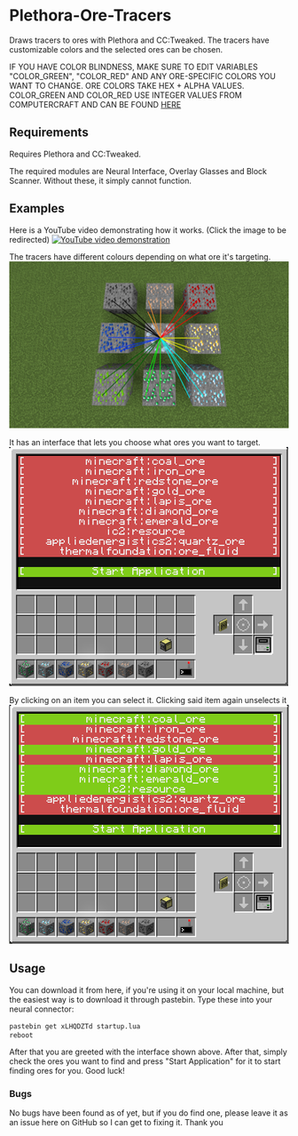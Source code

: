 # Plethora-Ore-Tracers
Draws tracers to ores with Plethora and CC:Tweaked. The tracers have customizable colors and the selected ores can be chosen.

IF YOU HAVE COLOR BLINDNESS, MAKE SURE TO EDIT VARIABLES "COLOR_GREEN", "COLOR_RED" AND ANY ORE-SPECIFIC COLORS YOU WANT TO CHANGE. ORE COLORS TAKE HEX + ALPHA VALUES. COLOR_GREEN AND COLOR_RED USE INTEGER VALUES FROM COMPUTERCRAFT AND CAN BE FOUND [HERE](http://computercraft.info/wiki/Colors_(API))


## Requirements
Requires Plethora and CC:Tweaked.

The required modules are Neural Interface, Overlay Glasses and Block Scanner. Without these, it simply cannot function.

## Examples
Here is a YouTube video demonstrating how it works. (Click the image to be redirected)
[![YouTube video demonstration](https://img.youtube.com/vi/ljtvr_jARDk/0.jpg)](https://www.youtube.com/watch?v=ljtvr_jARDk)


The tracers have different colours depending on what ore it's targeting.
![Different Tracer Colors](tracer_colors.png)


It has an interface that lets you choose what ores you want to target.
![Unchecked Interface](tracers_interface_unchecked.png)


By clicking on an item you can select it. Clicking said item again unselects it
![Unchecked Interface](tracers_interface_checked.png)

## Usage
You can download it from here, if you're using it on your local machine, but the easiest way is to download it through pastebin. Type these into your neural connector:
```
pastebin get xLHQDZTd startup.lua
reboot
```

After that you are greeted with the interface shown above. After that, simply check the ores you want to find and press "Start Application" for it to start finding ores for you. Good luck!

### Bugs
No bugs have been found as of yet, but if you do find one, please leave it as an issue here on GitHub so I can get to fixing it. Thank you

